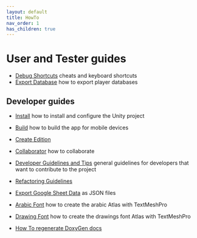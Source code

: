 ```yaml
---
layout: default
title: HowTo
nav_order: 1
has_children: true
---
```

# User and Tester guides

- [Debug Shortcuts](DebugShortcuts.md) cheats and keyboard shortcuts
- [Export Database](ExportPlayerDatabase.md) how to export player databases

## Developer guides

- [Install](INSTALL.md) how to install and configure the Unity project
- [Build](Build.md) how to build the app for mobile devices
- [Create Edition](CreateEdition.md)
- [Collaborator](Collaborator.md) how to collaborate
- [Developer Guidelines and Tips](DeveloperGuidelines.md) general guidelines for developers that want to contribute to the project
- [Refactoring Guidelines](RefactoringGuidelines.md)
- [Export Google Sheet Data](ExportGoogleSheetData.md) as JSON files
- [Arabic Font](ArabicFont.md) how to create the arabic Atlas with TextMeshPro
- [Drawing Font](DrawingsFont.md) how to create the drawings font Atlas with TextMeshPro

- [How To regenerate DoxyGen docs](APIDocsGeneration.html)
